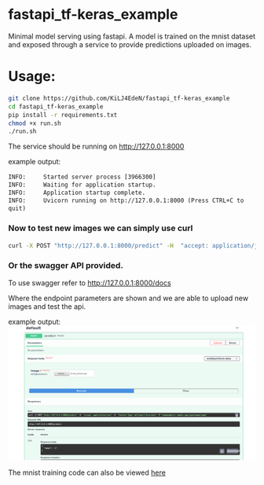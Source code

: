 # fastapi_tf-keras_example
Minimal model serving using fastapi.
A model is trained on the mnist dataset and exposed through a service to provide predictions uploaded on images.


# Usage:

```bash
git clone https://github.com/KiLJ4EdeN/fastapi_tf-keras_example
cd fastapi_tf-keras_example
pip install -r requirements.txt
chmod +x run.sh
./run.sh
```

The service should be running on http://127.0.0.1:8000

example output:
```
INFO:     Started server process [3966300]
INFO:     Waiting for application startup.
INFO:     Application startup complete.
INFO:     Uvicorn running on http://127.0.0.1:8000 (Press CTRL+C to quit)
```

### Now to test new images we can simply use curl
```bash
curl -X POST "http://127.0.0.1:8000/predict" -H  "accept: application/json" -H  "Content-Type: multipart/form-data" -F "image=@mnist_sample.jpg;type=image/jpeg"
```

### Or the swagger API provided.
To use swagger refer to http://127.0.0.1:8000/docs

Where the endpoint parameters are shown and we are able to upload new images and test the api.

example output:
<img src="https://github.com/KiLJ4EdeN/fastapi_tf-keras_example/blob/main/output.png">



The mnist training code can also be viewed [here](https://github.com/KiLJ4EdeN/fastapi_tf-keras_example/blob/main/mnist.ipynb)
